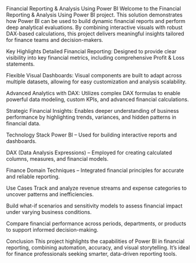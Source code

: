 Financial Reporting & Analysis Using Power BI
Welcome to the Financial Reporting & Analysis Using Power BI project. This solution demonstrates how Power BI can be used to build dynamic financial reports and perform deep analytical evaluations. By combining interactive visuals with robust DAX-based calculations, this project delivers meaningful insights tailored for finance teams and decision-makers.

Key Highlights
Detailed Financial Reporting: Designed to provide clear visibility into key financial metrics, including comprehensive Profit & Loss statements.

Flexible Visual Dashboards: Visual components are built to adapt across multiple datasets, allowing for easy customization and analysis scalability.

Advanced Analytics with DAX: Utilizes complex DAX formulas to enable powerful data modeling, custom KPIs, and advanced financial calculations.

Strategic Financial Insights: Enables deeper understanding of business performance by highlighting trends, variances, and hidden patterns in financial data.

Technology Stack
Power BI – Used for building interactive reports and dashboards.

DAX (Data Analysis Expressions) – Employed for creating calculated columns, measures, and financial models.

Finance Domain Techniques – Integrated financial principles for accurate and reliable reporting.

Use Cases
Track and analyze revenue streams and expense categories to uncover patterns and inefficiencies.

Build what-if scenarios and sensitivity models to assess financial impact under varying business conditions.

Compare financial performance across periods, departments, or products to support informed decision-making.

Conclusion
This project highlights the capabilities of Power BI in financial reporting, combining automation, accuracy, and visual storytelling. It’s ideal for finance professionals seeking smarter, data-driven reporting tools.
